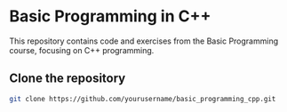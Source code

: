 # Basic Programming in C++

This repository contains code and exercises from the Basic Programming course, focusing on C++ programming.

## Clone the repository
   ```bash
   git clone https://github.com/yourusername/basic_programming_cpp.git
